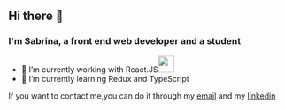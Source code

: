 ## Hi there 👋


### I'm Sabrina, a front end web developer and a student

- 🔭 I’m currently working with React.JS<img src="https://user-images.githubusercontent.com/81325676/219226224-5da03489-e10c-46ed-b69c-36c830a8d279.png" style="width:30px"/>
- 🌱 I’m currently learning Redux and TypeScript

If you want to contact me,you can do it through my <a href='mailto:sabrinazalio1@gmail.com'>email</a> and my <a href='https://www.linkedin.com/in/sabrinazalio/'>linkedin</a>
